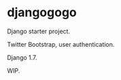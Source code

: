 djangogogo
==========

Django starter project.

Twitter Bootstrap, user authentication.

Django 1.7.

WIP.

